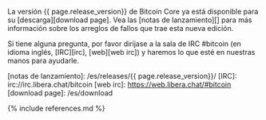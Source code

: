 La versión {{ page.release_version}} de Bitcoin Core ya está disponible para su [descarga][download
page]. Vea las [notas de lanzamiento][] para más información sobre los arreglos de fallos que trae esta nueva edición.

Si tiene alguna pregunta, por favor diríjase a la sala de IRC #bitcoin
(en idioma inglés, [IRC][irc], [web][web irc]) y haremos lo que esté
en nuestras manos para ayudarle.

[notas de lanzamiento]: /es/releases/{{ page.release_version}}/
[IRC]: irc://irc.libera.chat/bitcoin
[web irc]: https://web.libera.chat/#bitcoin
[download page]: /es/download

{% include references.md %}
